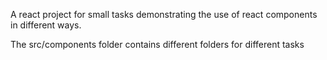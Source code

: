 A react project for small tasks demonstrating the use of react components in different ways.

The src/components folder contains different folders for different tasks
